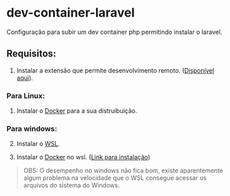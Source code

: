 # dev-container-laravel
Configuração para subir um dev container php permitindo instalar o laravel.

## Requisitos:

1. Instalar a extensão que permite desenvolvimento remoto. ([Disponível aqui](https://marketplace.visualstudio.com/items?itemName=ms-vscode-remote.vscode-remote-extensionpack)).

### Para Linux:

1. Instalar o [Docker](https://www.docker.com/) para a sua distruibuição.

### Para windows: 

2. Instalar o [WSL](https://learn.microsoft.com/pt-br/windows/wsl/install). 

3. Instalar o [Docker](https://www.docker.com/) no wsl. ([Link para instalação](https://docs.docker.com/engine/install/ubuntu/))

> OBS: O desempenho no windows não fica bom, existe aparentemente algum problema na velocidade que o WSL consegue acessar os arquivos do sistema do Windows.

